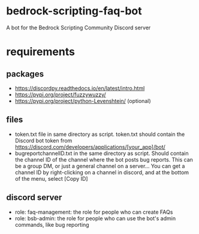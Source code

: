 # bedrock-scripting-faq-bot
A bot for the Bedrock Scripting Community Discord server

# requirements

## packages

+ https://discordpy.readthedocs.io/en/latest/intro.html
+ https://pypi.org/project/fuzzywuzzy/
+ https://pypi.org/project/python-Levenshtein/ (optional)

## files

+ token.txt file in same directory as script.
  token.txt should contain the Discord bot token from https://discord.com/developers/applications/[your_app]/bot/
+ bugreportchannelID.txt in the same directory as script. Should contain the channel ID of the channel where the bot posts bug reports. This can be a group DM, or just a general   channel on a server... You can get a channel ID by right-clicking on a channel in discord, and at the bottom of the menu, select [Copy ID]

## discord server

+ role: faq-management: the role for people who can create FAQs
+ role: bsb-admin: the role for people who can use the bot's admin commands, like bug reporting

